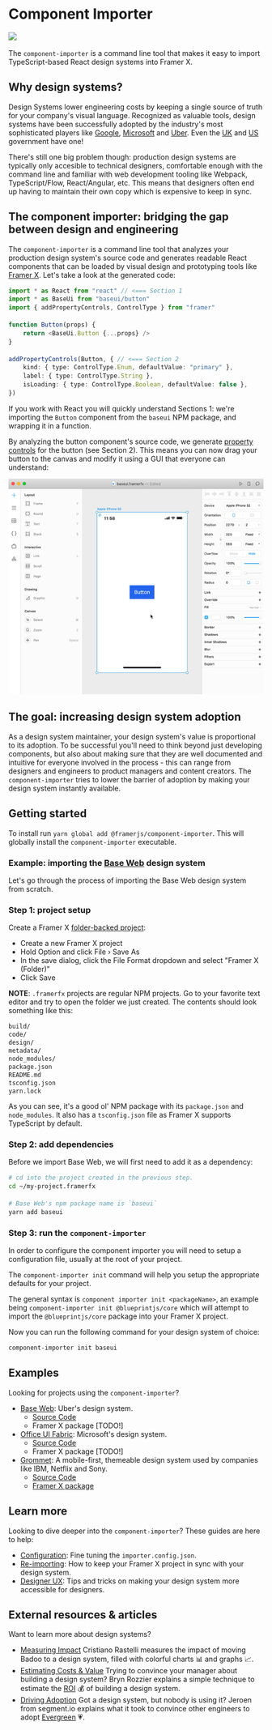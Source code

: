 # Component Importer

![](https://placehold.it/600x300)

The `component-importer` is a command line tool that makes it easy to import TypeScript-based React design systems into Framer X.

## Why design systems?

Design Systems lower engineering costs by keeping a single source of truth for your company's visual language. Recognized as valuable tools, design systems have been successfully adopted by the industry's most sophisticated players like [Google](https://material.io/design/), [Microsoft](https://developer.microsoft.com/en-us/fabric#/) and [Uber](https://baseweb.design/). Even the [UK](https://design-system.service.gov.uk/components/) and [US](https://designsystem.digital.gov/) government have one!

There's still one big problem though: production design systems are typically only accesible to technical designers, comfortable enough with the command line and familiar with web development tooling like Webpack, TypeScript/Flow, React/Angular, etc. This means that designers often end up having to maintain their own copy which is expensive to keep in sync.

## The component importer: bridging the gap between design and engineering

The `component-importer` is a command line tool that analyzes your production design system's source code and generates readable React components that can be loaded by visual design and prototyping tools like [Framer X](https://framer.com). Let's take a look at the generated code:

```ts
import * as React from "react" // <=== Section 1
import * as BaseUi from "baseui/button"
import { addPropertyControls, ControlType } from "framer"

function Button(props) {
	return <BaseUi.Button {...props} />
}

addPropertyControls(Button, { // <=== Section 2
	kind: { type: ControlType.Enum, defaultValue: "primary" },
	label: { type: ControlType.String },
	isLoading: { type: ControlType.Boolean, defaultValue: false },
})
```

If you work with React you will quickly understand Sections 1: we're importing the `Button` component from the `baseui` NPM package, and wrapping it in a function.

By analyzing the button component's source code, we generate [property controls](https://www.framer.com/api/property-controls/) for the button (see Section 2). This means you can now drag your button to the canvas and modify it using a GUI that everyone can understand:

![Import Button Example](assets/readme-import-button-example.gif)

## The goal: increasing design system adoption

As a design system maintainer, your design system's value is proportional to its adoption. To be successful you'll need to think beyond just developing components, but also about making sure that they are well documented and intuitive for everyone involved in the process - this can range from designers and engineers to product managers and content creators. The `component-importer` tries to lower the barrier of adoption by making your design system instantly available.

## Getting started

To install run `yarn global add @framerjs/component-importer`. This will globally install the `component-importer` executable.

### Example: importing the [Base Web](https://baseweb.design/) design system

Let's go through the process of importing the Base Web design system from scratch.

### **Step 1**: project setup

Create a Framer X [folder-backed project](https://www.framer.com/support/using-framer-x/folder-backed-projects/):

 - Create a new Framer X project
 - Hold Option and click File › Save As
 - In the save dialog, click the File Format dropdown and select "Framer X (Folder)"
 - Click Save

**NOTE**: `.framerfx` projects are regular NPM projects. Go to your favorite text editor and try to open the folder we just created. The contents should look something like this:

```
build/
code/
design/
metadata/
node_modules/
package.json
README.md
tsconfig.json
yarn.lock
```

As you can see, it's a good ol' NPM package with its `package.json` and `node_modules`. It also has a `tsconfig.json` file as Framer X supports TypeScript by default.

### **Step 2**: add dependencies

Before we import Base Web, we will first need to add it as a dependency:

```bash
# cd into the project created in the previous step.
cd ~/my-project.framerfx

# Base Web's npm package name is `baseui`
yarn add baseui
```

### **Step 3**: run the `component-importer`

In order to configure the component importer you will need to setup a configuration file, usually at the root of your project.

The `component-importer init` command will help you setup the appropriate defaults for your project.

The general syntax is `component importer init <packageName>`, an example being `component-importer init @blueprintjs/core` which will attempt to import the `@blueprintjs/core` package into your Framer X project.

Now you can run the following command for your design system of choice:

```bash
component-importer init baseui
```

## Examples

Looking for projects using the `component-importer`?

- [Base Web](https://baseweb.design/): Uber's design system.
  - [Source Code](https://github.com/framer/baseui.framerfx)
  - Framer X package [TODO!]
- [Office UI Fabric](https://developer.microsoft.com/en-us/fabric): Microsoft's design system.
  - [Source Code](https://github.com/framer/office-ui-fabric.framerfx)
  - Framer X package [TODO!]
- [Grommet](https://v2.grommet.io/): A mobile-first, themeable design system used by companies like IBM, Netflix and Sony.
  - [Source Code](https://github.com/framer/grommet.framerfx)
  - [Framer X package](https://store.framer.com/package/fhur/grommet)

## Learn more

Looking to dive deeper into the `component-importer`? These guides are here to help:

- [Configuration](#): Fine tuning the `importer.config.json`.
- [Re-importing](#): How to keep your Framer X project in sync with your design system.
- [Designer UX](#): Tips and tricks on making your design system more accessible for designers.

## External resources & articles

Want to learn more about design systems?

- [Measuring Impact](https://medium.com/@didoo/measuring-the-impact-of-a-design-system-7f925af090f7)
  Cristiano Rastelli measures the impact of moving Badoo to a design system, filled with colorful charts 📊 and graphs 📈.
- [Estimating Costs & Value](https://uxdesign.cc/how-much-is-a-design-system-worth-d72e2ededf76)
  Trying to convince your manager about building a design system? Bryn Rozzier explains a simple technique to estimate the [ROI](https://en.wikipedia.org/wiki/Return_on_investment) 💰 of building a design system.
- [Driving Adoption](https://segment.com/blog/driving-adoption-of-a-design-system/)
  Got a design system, but nobody is using it? Jeroen from segment.io explains what it took to convince other engineers to adopt [Evergreen](https://evergreen.segment.com/components/) 💗.

